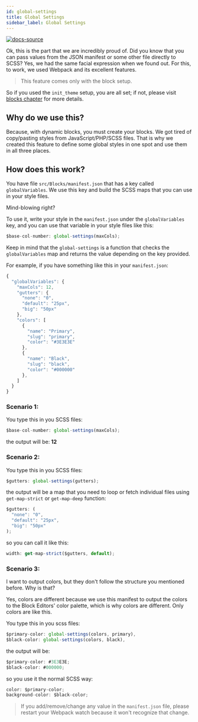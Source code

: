```yaml
---
id: global-settings
title: Global Settings
sidebar_label: Global Settings
---
```


[![docs-source](https://img.shields.io/badge/source-eigthshift--frontend--libs-yellow?style=for-the-badge&logo=javascript&labelColor=2a2a2a)](https://github.com/infinum/eightshift-frontend-libs)

Ok, this is the part that we are incredibly proud of. Did you know that you can pass values from the JSON manifest or some other file directly to SCSS? Yes, we had the same facial expression when we found out. For this, to work, we used Webpack and its excellent features.

> This feature comes only with the block setup.

So if you used the `init_theme` setup, you are all set; if not, please visit [blocks chapter](blocks) for more details.

## Why do we use this?

Because, with dynamic blocks, you must create your blocks. We got tired of copy/pasting styles from JavaScript/PHP/SCSS files. That is why we created this feature to define some global styles in one spot and use them in all three places.

## How does this work?

You have file `src/Blocks/manifest.json` that has a key called `globalVariables`. We use this key and build the SCSS maps that you can use in your style files.

Mind-blowing right?

To use it, write your style in the `manifest.json` under the `globalVariables` key, and you can use that variable in your style files like this:

```js
$base-col-number: global-settings(maxCols);
```

Keep in mind that the `global-settings` is a function that checks the `globalVariables` map and returns the value depending on the key provided.

For example, if you have something like this in your `manifest.json`:

```js
{
  "globalVariables": {
    "maxCols": 12,
    "gutters": {
      "none": "0",
      "default": "25px",
      "big": "50px"
    },
    "colors": [
      {
        "name": "Primary",
        "slug": "primary",
        "color": "#3E3E3E"
      },
      {
        "name": "Black",
        "slug": "black",
        "color": "#000000"
      },
    ]
  }
}
```

### Scenario 1:

You type this in you SCSS files:

```js
$base-col-number: global-settings(maxCols);
```

the output will be: **12**

### Scenario 2:

You type this in you SCSS files:

```js
$gutters: global-settings(gutters);
```

the output will be a map that you need to loop or fetch individual files using `get-map-strict` or `get-map-deep` function:

```js
$gutters: (
  "none": "0",
  "default": "25px",
  "big": "50px"
);
```

so you can call it like this:

```js
width: get-map-strict($gutters, default);
```

### Scenario 3:

I want to output colors, but they don't follow the structure you mentioned before. Why is that?

Yes, colors are different because we use this manifest to output the colors to the Block Editors' color palette, which is why colors are different. Only colors are like this.

You type this in you scss files:

```js
$primary-color: global-settings(colors, primary),
$black-color: global-settings(colors, black),
```

the output will be:

```js
$primary-color: #3E3E3E;
$black-color: #000000;
```

so you use it the normal SCSS way:

```js
color: $primary-color;
background-color: $black-color;
```

> If you add/remove/change any value in the `manifest.json` file, please restart your Webpack watch because it won't recognize that change.
